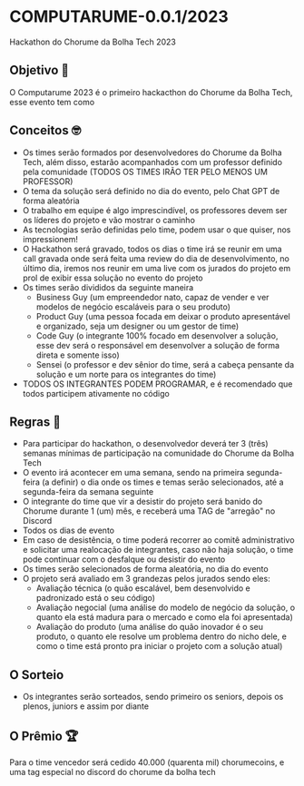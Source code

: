 # COMPUTARUME-0.0.1/2023
Hackathon do Chorume da Bolha Tech 2023

## Objetivo 🚀
O Computarume 2023 é o primeiro hackacthon do Chorume da Bolha Tech, esse evento tem como 

## Conceitos 🤓
* Os times serão formados por desenvolvedores do Chorume da Bolha Tech, além disso, estarão acompanhados com um professor definido pela comunidade (TODOS OS TIMES IRÃO TER PELO MENOS UM PROFESSOR)
* O tema da solução será definido no dia do evento, pelo Chat GPT de forma aleatória
* O trabalho em equipe é algo imprescindível, os professores devem ser os líderes do projeto e vão mostrar o caminho
* As tecnologias serão definidas pelo time, podem usar o que quiser, nos impressionem!
* O Hackathon será gravado, todos os dias o time irá se reunir em uma call gravada onde será feita uma review do dia de desenvolvimento, no último dia, iremos nos reunir em uma live com os jurados do projeto em prol de exibir essa solução no evento do projeto
* Os times serão divididos da seguinte maneira
  * Business Guy (um empreendedor nato, capaz de vender e ver modelos de negócio escaláveis para o seu produto)
  * Product Guy (uma pessoa focada em deixar o produto apresentável e organizado, seja um designer ou um gestor de time)
  * Code Guy (o integrante 100% focado em desenvolver a solução, esse dev será o responsável em desenvolver a solução de forma direta e somente isso)
  * Sensei (o professor e dev sênior do time, será a cabeça pensante da solução e um norte para os integrantes do time)
* TODOS OS INTEGRANTES PODEM PROGRAMAR, e é recomendado que todos participem ativamente no código

## Regras 📝
* Para participar do hackathon, o desenvolvedor deverá ter 3 (três) semanas mínimas de participação na comunidade do Chorume da Bolha Tech
* O evento irá acontecer em uma semana, sendo na primeira segunda-feira (a definir) o dia onde os times e temas serão selecionados, até a segunda-feira da semana seguinte
* O integrante do time que vir a desistir do projeto será banido do Chorume durante 1 (um) mês, e receberá uma TAG de "arregão" no Discord
* Todos os dias de evento 
* Em caso de desistência, o time poderá recorrer ao comitê administrativo e solicitar uma realocação de integrantes, caso não haja solução, o time pode continuar com o desfalque ou desistir do evento
* Os times serão selecionados de forma aleatória, no dia do evento
* O projeto será avaliado em 3 grandezas pelos jurados sendo eles:
  * Avaliação técnica (o quão escalável, bem desenvolvido e padronizado está o seu código)
  * Avaliação negocial (uma análise do modelo de negócio da solução, o quanto ela está madura para o mercado e como ela foi apresentada)
  * Avaliação do produto (uma análise do quão inovador é o seu produto, o quanto ele resolve um problema dentro do nicho dele, e como o time está pronto pra iniciar o projeto com a solução atual)

## O Sorteio
* Os integrantes serão sorteados, sendo primeiro os seniors, depois os plenos, juniors e assim por diante

## O Prêmio 🏆
Para o time vencedor será cedido 40.000 (quarenta mil) chorumecoins, e uma tag especial no discord do chorume da bolha tech
